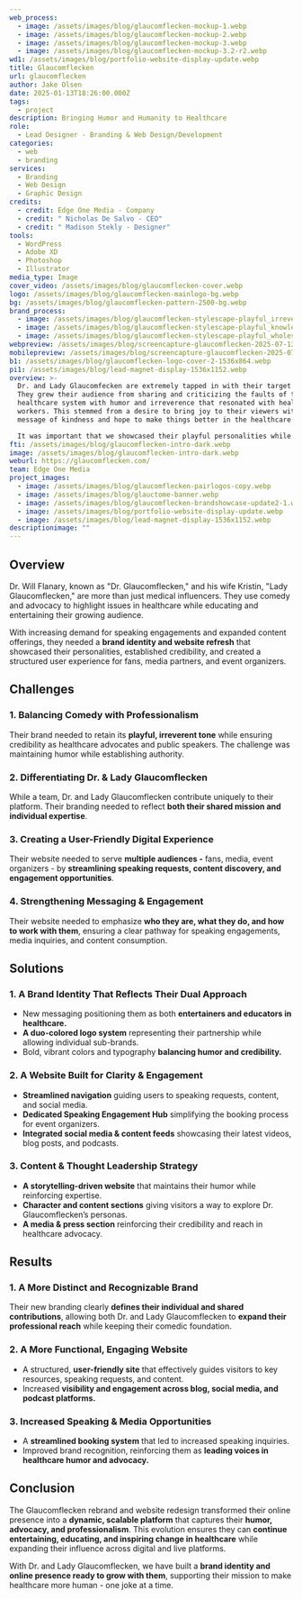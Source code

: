 ```yaml
---
web_process:
  - image: /assets/images/blog/glaucomflecken-mockup-1.webp
  - image: /assets/images/blog/glaucomflecken-mockup-2.webp
  - image: /assets/images/blog/glaucomflecken-mockup-3.webp
  - image: /assets/images/blog/glaucomflecken-mockup-3.2-r2.webp
wd1: /assets/images/blog/portfolio-website-display-update.webp
title: Glaucomflecken
url: glaucomflecken
author: Jake Olsen
date: 2025-01-13T18:26:00.000Z
tags:
  - project
description: Bringing Humor and Humanity to Healthcare
role:
  - Lead Designer - Branding & Web Design/Development
categories:
  - web
  - branding
services:
  - Branding
  - Web Design
  - Graphic Design
credits:
  - credit: Edge One Media - Company
  - credit: " Nicholas De Salvo - CEO"
  - credit: " Madison Stekly - Designer"
tools:
  - WordPress
  - Adobe XD
  - Photoshop
  - Illustrator
media_type: Image
cover_video: /assets/images/blog/glaucomflecken-cover.webp
logo: /assets/images/blog/glaucomflecken-mainlogo-bg.webp
bg: /assets/images/blog/glaucomflecken-pattern-2500-bg.webp
brand_process:
  - image: /assets/images/blog/glaucomflecken-stylescape-playful_irreverent_educational-copy.webp
  - image: /assets/images/blog/glaucomflecken-stylescape-playful_knowledgeable_wholesome-copy.webp
  - image: /assets/images/blog/glaucomflecken-stylescape-playful_wholesome_knowledgeable-copy.webp
webpreview: /assets/images/blog/screencapture-glaucomflecken-2025-07-13-13_46_44.webp
mobilepreview: /assets/images/blog/screencapture-glaucomflecken-2025-07-13-13_48_25.webp
b1: /assets/images/blog/glaucomflecken-logo-cover-2-1536x864.webp
pi1: /assets/images/blog/lead-magnet-display-1536x1152.webp
overview: >-
  Dr. and Lady Glaucomfecken are extremely tapped in with their target market.
  They grew their audience from sharing and criticizing the faults of the
  healthcare system with humor and irreverence that resonated with healthcare
  workers. This stemmed from a desire to bring joy to their viewers with a
  message of kindness and hope to make things better in the healthcare.

  It was important that we showcased their playful personalities while keeping a professional demeanor. This challenge was highlighted since they wished to branch into more podcasting and public speaking and wanted to balance their humor and opinions on serious matters.
fti: /assets/images/blog/glaucomflecken-intro-dark.webp
image: /assets/images/blog/glaucomflecken-intro-dark.webp
weburl: https://glaucomflecken.com/
team: Edge One Media
project_images:
  - image: /assets/images/blog/glaucomflecken-pairlogos-copy.webp
  - image: /assets/images/blog/glauctome-banner.webp
  - image: /assets/images/blog/glaucomflecken-brandshowcase-update2-1.webp
  - image: /assets/images/blog/portfolio-website-display-update.webp
  - image: /assets/images/blog/lead-magnet-display-1536x1152.webp
descriptionimage: ""
---
```

## Overview

Dr. Will Flanary, known as "Dr. Glaucomflecken," and his wife Kristin, "Lady Glaucomflecken," are more than just medical influencers. They use comedy and advocacy to highlight issues in healthcare while educating and entertaining their growing audience.

With increasing demand for speaking engagements and expanded content offerings, they needed a **brand identity and website refresh** that showcased their personalities, established credibility, and created a structured user experience for fans, media partners, and event organizers.

## Challenges

### 1. Balancing Comedy with Professionalism

Their brand needed to retain its **playful, irreverent tone** while ensuring credibility as healthcare advocates and public speakers. The challenge was maintaining humor while establishing authority.

### 2. Differentiating Dr. & Lady Glaucomflecken

While a team, Dr. and Lady Glaucomflecken contribute uniquely to their platform. Their branding needed to reflect **both their shared mission and individual expertise**.

### 3. Creating a User-Friendly Digital Experience

Their website needed to serve **multiple audiences -** fans, media, event organizers - by **streamlining speaking requests, content discovery, and engagement opportunities**.

### 4. Strengthening Messaging & Engagement

Their website needed to emphasize **who they are, what they do, and how to work with them**, ensuring a clear pathway for speaking engagements, media inquiries, and content consumption.

## Solutions

### 1. A Brand Identity That Reflects Their Dual Approach

* New messaging positioning them as both **entertainers and educators in healthcare.**
* **A duo-colored logo system** representing their partnership while allowing individual sub-brands.
* Bold, vibrant colors and typography **balancing humor and credibility.**

### 2. A Website Built for Clarity & Engagement

* **Streamlined navigation** guiding users to speaking requests, content, and social media.
* **Dedicated Speaking Engagement Hub** simplifying the booking process for event organizers.
* **Integrated social media & content feeds** showcasing their latest videos, blog posts, and podcasts.

### 3. Content & Thought Leadership Strategy

* **A storytelling-driven website** that maintains their humor while reinforcing expertise.
* **Character and content sections** giving visitors a way to explore Dr. Glaucomflecken’s personas.
* **A media & press section** reinforcing their credibility and reach in healthcare advocacy.

## Results

### 1. A More Distinct and Recognizable Brand

Their new branding clearly **defines their individual and shared contributions**, allowing both Dr. and Lady Glaucomflecken to **expand their professional reach** while keeping their comedic foundation.

### 2. A More Functional, Engaging Website

* A structured, **user-friendly site** that effectively guides visitors to key resources, speaking requests, and content.
* Increased **visibility and engagement across blog, social media, and podcast platforms.**

### 3. Increased Speaking & Media Opportunities

* A **streamlined booking system** that led to increased speaking inquiries.
* Improved brand recognition, reinforcing them as **leading voices in healthcare humor and advocacy.**

## Conclusion

The Glaucomflecken rebrand and website redesign transformed their online presence into a **dynamic, scalable platform** that captures their **humor, advocacy, and professionalism**. This evolution ensures they can **continue entertaining, educating, and inspiring change in healthcare** while expanding their influence across digital and live platforms.

With Dr. and Lady Glaucomflecken, we have built a **brand identity and online presence ready to grow with them**, supporting their mission to make healthcare more human - one joke at a time.
